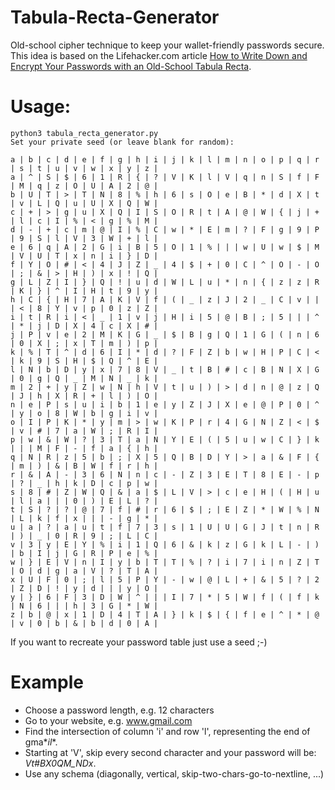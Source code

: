 # Tabula-Recta-Generator
Old-school cipher technique to keep your wallet-friendly passwords secure. This idea is based on the Lifehacker.com article [How to Write Down and Encrypt Your Passwords with an Old-School Tabula Recta](https://lifehacker.com/how-to-write-down-and-encrypt-your-passwords-with-an-ol-5715794). 


# Usage:

```python3
python3 tabula_recta_generator.py
Set your private seed (or leave blank for random): 

a | b | c | d | e | f | g | h | i | j | k | l | m | n | o | p | q | r | s | t | u | v | w | x | y | z | 
a | ^ | S | $ | 6 | 1 | R | { | ? | V | K | l | V | q | n | S | f | F | M | q | z | O | U | A | 2 | @ | 
b | U | T | > | T | N | 8 | % | h | 6 | s | O | e | B | * | d | X | t | v | L | Q | u | U | X | Q | W | 
c | + | > | g | u | X | Q | I | S | O | R | t | A | @ | W | { | j | + | l | c | I | % | < | g | % | M | 
d | - | + | c | m | @ | I | % | C | w | * | E | m | ? | F | g | 9 | P | 9 | S | l | V | 3 | W | + | l | 
e | 6 | q | A | 2 | G | i | B | 5 | O | 1 | % | | | w | U | w | $ | M | V | U | T | x | n | i | } | D | 
f | Y | O | # | < | 4 | J | Z | _ | 4 | $ | + | 0 | C | ^ | O | - | O | ; | & | > | H | ) | x | ! | Q | 
g | L | Z | I | } | Q | ! | u | d | W | L | u | * | n | { | z | z | R | K | } | ^ | I | H | t | 9 | y | 
h | C | { | H | 7 | A | K | V | f | ( | _ | z | J | 2 | _ | C | v | | | < | 8 | Y | v | p | 0 | z | Z | 
i | t | R | i | < | _ | 1 | v | j | H | i | 5 | @ | B | ; | 5 | | | ^ | * | j | D | X | 4 | c | X | # | 
j | P | v | e | 2 | M | K | G | _ | $ | B | g | Q | 1 | G | ( | n | 6 | 0 | X | ; | x | T | m | ) | p | 
k | % | T | ^ | d | 6 | I | * | d | ? | F | Z | b | w | H | P | C | < | k | 9 | S | H | $ | Q | ^ | E | 
l | N | b | D | y | x | 7 | 8 | V | _ | t | B | # | c | B | N | X | G | 0 | g | Q | _ | M | N | _ | k | 
m | 2 | + | y | Z | w | N | h | V | t | u | ) | > | d | n | @ | z | Q | J | h | X | R | + | l | ) | O | 
n | e | P | s | u | i | b | 1 | e | y | Z | J | X | e | @ | P | 0 | ^ | y | o | 8 | W | b | g | i | v | 
o | I | P | K | * | y | m | > | w | K | P | r | 4 | G | N | Z | < | $ | v | # | 7 | a | W | ; | R | I | 
p | w | & | W | ? | 3 | T | a | N | Y | E | ( | 5 | u | w | C | } | k | | | M | F | - | f | a | { | h | 
q | N | R | z | 5 | b | ; | X | 5 | Q | B | D | Y | > | a | & | F | { | m | ) | & | B | W | f | r | h | 
r | & | A | - | 3 | 6 | N | n | c | - | Z | 3 | E | T | 8 | E | - | p | ? | _ | h | k | D | c | p | w | 
s | 8 | # | Z | W | Q | & | a | $ | L | V | > | c | e | H | ( | H | u | l | a | | | 0 | ) | E | L | ? | 
t | S | ? | ? | @ | 7 | f | # | r | 6 | $ | ; | E | Z | * | W | % | N | L | k | f | x | | | - | g | * | 
u | a | ? | a | u | t | f | 7 | 3 | s | 1 | U | U | G | J | t | n | R | ) | _ | 0 | R | 9 | ; | L | C | 
v | 3 | y | E | Y | % | i | 1 | Q | 6 | & | k | z | G | k | L | - | ) | b | I | j | G | R | P | e | % | 
w | } | E | V | n | I | y | b | T | T | % | ? | i | 7 | i | n | Z | T | O | d | g | a | V | ? | T | A | 
x | U | F | 0 | ; | l | 5 | P | Y | - | w | @ | L | + | & | 5 | ? | 2 | Z | D | ! | y | d | | | y | O | 
y | } | 6 | F | 3 | D | W | ^ | | | I | 7 | * | 5 | W | f | ( | f | k | N | 6 | | | h | 3 | G | * | W | 
z | b | @ | x | 1 | D | 4 | T | A | } | k | $ | { | f | e | ^ | * | @ | v | 0 | b | & | b | d | 0 | A |
```
If you want to recreate your password table just use a seed ;-)


# Example

- Choose a password length, e.g. 12 characters
- Go to your website, e.g. www.gmail.com
- Find the intersection of column 'i' and row 'l', representing the end of gma*_il_*. 
- Starting at 'V', skip every second character and your password will be: *Vt#BX0QM_NDx*.
- Use any schema (diagonally, vertical, skip-two-chars-go-to-nextline, ...)
